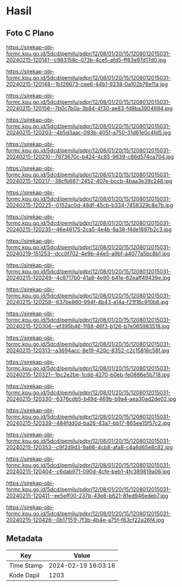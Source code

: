 # Hasil

## Foto C Plano

https://sirekap-obj-formc.kpu.go.id/5dcd/pemilu/pdpr/12/08/01/20/15/1208012015031-20240215-120141--c983158c-073b-4ce5-afd5-ff83e97d17d0.jpg

https://sirekap-obj-formc.kpu.go.id/5dcd/pemilu/pdpr/12/08/01/20/15/1208012015031-20240215-120148--1b126673-cee6-44b1-9238-0a102b76e11a.jpg

https://sirekap-obj-formc.kpu.go.id/5dcd/pemilu/pdpr/12/08/01/20/15/1208012015031-20240215-120156--7b0c7b0a-3b84-4f30-ae83-fd9ba3904684.jpg

https://sirekap-obj-formc.kpu.go.id/5dcd/pemilu/pdpr/12/08/01/20/15/1208012015031-20240215-120203--4b5d3aac-093b-405f-a750-31d61e0c4fd5.jpg

https://sirekap-obj-formc.kpu.go.id/5dcd/pemilu/pdpr/12/08/01/20/15/1208012015031-20240215-120210--7673670c-b424-4c85-9639-c86d574ca704.jpg

https://sirekap-obj-formc.kpu.go.id/5dcd/pemilu/pdpr/12/08/01/20/15/1208012015031-20240215-120217--38cfb687-2452-407e-bccb-4baa3e39c248.jpg

https://sirekap-obj-formc.kpu.go.id/5dcd/pemilu/pdpr/12/08/01/20/15/1208012015031-20240215-120225--0152ac0d-48df-45cb-b334-7458329c8e7b.jpg

https://sirekap-obj-formc.kpu.go.id/5dcd/pemilu/pdpr/12/08/01/20/15/1208012015031-20240215-120235--46e46175-2ca5-4e4b-8a38-f4de1897b2c3.jpg

https://sirekap-obj-formc.kpu.go.id/5dcd/pemilu/pdpr/12/08/01/20/15/1208012015031-20240219-151253--dcc0f702-4e9b-44e5-a9bf-a4077a5bc8b1.jpg

https://sirekap-obj-formc.kpu.go.id/5dcd/pemilu/pdpr/12/08/01/20/15/1208012015031-20240215-120249--4c8717b0-41a8-4e90-b41e-62eaff49439e.jpg

https://sirekap-obj-formc.kpu.go.id/5dcd/pemilu/pdpr/12/08/01/20/15/1208012015031-20240215-120258--637be860-994f-4b43-a14a-f21f16c910b8.jpg

https://sirekap-obj-formc.kpu.go.id/5dcd/pemilu/pdpr/12/08/01/20/15/1208012015031-20240215-120306--ef395b46-1f88-46f3-b126-b7e065983518.jpg

https://sirekap-obj-formc.kpu.go.id/5dcd/pemilu/pdpr/12/08/01/20/15/1208012015031-20240215-120313--a3694acc-8e19-420c-8352-c2c15816c58f.jpg

https://sirekap-obj-formc.kpu.go.id/5dcd/pemilu/pdpr/12/08/01/20/15/1208012015031-20240215-120321--1bc2e2be-1cdd-4270-b0eb-fe0886e5b718.jpg

https://sirekap-obj-formc.kpu.go.id/5dcd/pemilu/pdpr/12/08/01/20/15/1208012015031-20240215-120330--6376cdb5-b49d-469b-b9a4-aea30ad2de02.jpg

https://sirekap-obj-formc.kpu.go.id/5dcd/pemilu/pdpr/12/08/01/20/15/1208012015031-20240215-120339--484fdd0d-ba26-43a7-bb17-865ee15f57c2.jpg

https://sirekap-obj-formc.kpu.go.id/5dcd/pemilu/pdpr/12/08/01/20/15/1208012015031-20240215-120353--c9f2d9d3-9a66-4cb8-afa8-c4a6d65e8c82.jpg

https://sirekap-obj-formc.kpu.go.id/5dcd/pemilu/pdpr/12/08/01/20/15/1208012015031-20240215-120404--c6dab971-090d-4cfe-beb1-4fc389819a06.jpg

https://sirekap-obj-formc.kpu.go.id/5dcd/pemilu/pdpr/12/08/01/20/15/1208012015031-20240215-120411--ee5eff00-237b-43e8-b621-81ed946edeb7.jpg

https://sirekap-obj-formc.kpu.go.id/5dcd/pemilu/pdpr/12/08/01/20/15/1208012015031-20240215-120426--0b17151f-7f3b-4b4e-a75f-f63cf22a26f4.jpg


## Metadata

| Key        | Value               |
| ---------- | ------------------- |
| Time Stamp | 2024-02-19 16:03:16 |
| Kode Dapil | 1203                |




